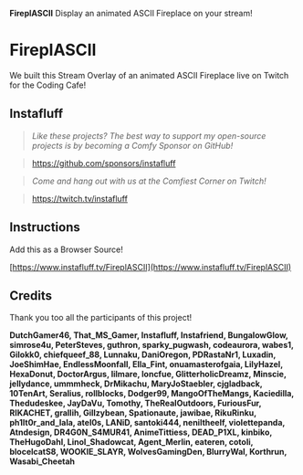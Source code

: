 **FireplASCII** Display an animated ASCII Fireplace on your stream!

# FireplASCII
We built this Stream Overlay of an animated ASCII Fireplace live on Twitch for the Coding Cafe!

## Instafluff ##
> *Like these projects? The best way to support my open-source projects is by becoming a Comfy Sponsor on GitHub!*

> https://github.com/sponsors/instafluff

> *Come and hang out with us at the Comfiest Corner on Twitch!*

> https://twitch.tv/instafluff

## Instructions ##

Add this as a Browser Source!

[https://www.instafluff.tv/FireplASCII](https://www.instafluff.tv/FireplASCII)

## Credits ##
Thank you too all the participants of this project!

**DutchGamer46, That_MS_Gamer, Instafluff, Instafriend, BungalowGlow, simrose4u, PeterSteves, guthron, sparky_pugwash, codeaurora, wabes1, Gilokk0, chiefqueef_88, Lunnaku, DaniOregon, PDRastaNr1, Luxadin, JoeShimHae, EndlessMoonfall, Ella_Fint, onuamasterofgaia, LilyHazel, HexaDonut, DoctorArgus, lilmare, loncfue, GlitterholicDreamz, Minscie, jellydance, ummmheck, DrMikachu, MaryJoStaebler, cjgladback, 10TenArt, Seralius, rollblocks, Dodger99, MangoOfTheMangs, Kaciedilla, Thedudeskee, JayDaVu, Tomothy, TheRealOutdoors, FuriousFur, RIKACHET, grallih, Gillzybean, Spationaute, jawibae, RikuRinku, ph1lt0r_and_lala, atel0s, LANiD, santoki444, neniltheelf, violettepanda, Atndesign, DR4G0N_S4MUR41, AnimeTittiess, DEAD_P1XL, kinbiko, TheHugoDahl, Linol_Shadowcat, Agent_Merlin, eateren, cotoli, blocelcatS8, WOOKIE_SLAYR, WolvesGamingDen, BlurryWal, Korthrun, Wasabi_Cheetah**
